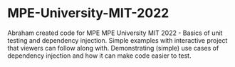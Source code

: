 # MPE-University-MIT-2022
Abraham created code for MPE MPE University MIT 2022 - Basics of unit testing and dependency injection. Simple examples with interactive project that viewers can follow along with. Demonstrating (simple) use cases of dependency injection and how it can make code easier to test.

